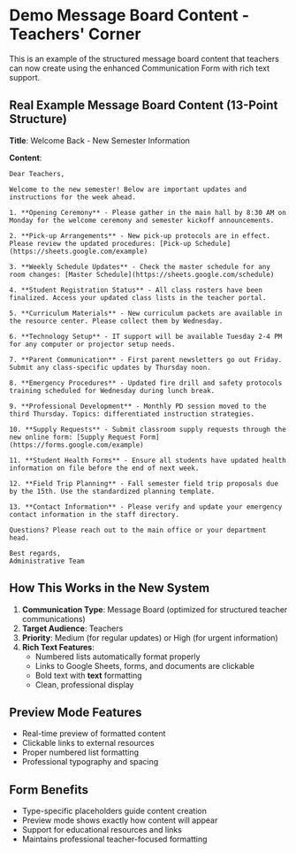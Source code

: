 # Demo Message Board Content - Teachers' Corner

This is an example of the structured message board content that teachers can now create using the enhanced Communication Form with rich text support.

## Real Example Message Board Content (13-Point Structure)

**Title**: Welcome Back - New Semester Information

**Content**:
```
Dear Teachers,

Welcome to the new semester! Below are important updates and instructions for the week ahead.

1. **Opening Ceremony** - Please gather in the main hall by 8:30 AM on Monday for the welcome ceremony and semester kickoff announcements.

2. **Pick-up Arrangements** - New pick-up protocols are in effect. Please review the updated procedures: [Pick-up Schedule](https://sheets.google.com/example)

3. **Weekly Schedule Updates** - Check the master schedule for any room changes: [Master Schedule](https://sheets.google.com/schedule)

4. **Student Registration Status** - All class rosters have been finalized. Access your updated class lists in the teacher portal.

5. **Curriculum Materials** - New curriculum packets are available in the resource center. Please collect them by Wednesday.

6. **Technology Setup** - IT support will be available Tuesday 2-4 PM for any computer or projector setup needs.

7. **Parent Communication** - First parent newsletters go out Friday. Submit any class-specific updates by Thursday noon.

8. **Emergency Procedures** - Updated fire drill and safety protocols training scheduled for Wednesday during lunch break.

9. **Professional Development** - Monthly PD session moved to the third Thursday. Topics: differentiated instruction strategies.

10. **Supply Requests** - Submit classroom supply requests through the new online form: [Supply Request Form](https://forms.google.com/example)

11. **Student Health Forms** - Ensure all students have updated health information on file before the end of next week.

12. **Field Trip Planning** - Fall semester field trip proposals due by the 15th. Use the standardized planning template.

13. **Contact Information** - Please verify and update your emergency contact information in the staff directory.

Questions? Please reach out to the main office or your department head.

Best regards,
Administrative Team
```

## How This Works in the New System

1. **Communication Type**: Message Board (optimized for structured teacher communications)
2. **Target Audience**: Teachers
3. **Priority**: Medium (for regular updates) or High (for urgent information)
4. **Rich Text Features**:
   - Numbered lists automatically format properly
   - Links to Google Sheets, forms, and documents are clickable
   - Bold text with **text** formatting
   - Clean, professional display

## Preview Mode Features

- Real-time preview of formatted content
- Clickable links to external resources
- Proper numbered list formatting
- Professional typography and spacing

## Form Benefits

- Type-specific placeholders guide content creation
- Preview mode shows exactly how content will appear
- Support for educational resources and links
- Maintains professional teacher-focused formatting